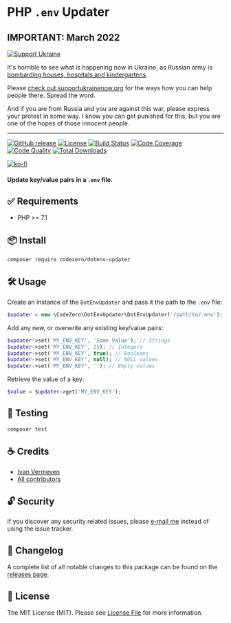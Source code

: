 # PHP `.env` Updater

## IMPORTANT: March 2022

[![Support Ukraine](https://raw.githubusercontent.com/hampusborgos/country-flags/main/png100px/ua.png)](https://github.com/hampusborgos/country-flags/blob/main/png100px/ua.png)

It's horrible to see what is happening now in Ukraine, as Russian army is
[bombarding houses, hospitals and kindergartens](https://twitter.com/DavidCornDC/status/1501620037785997316).

Please [check out supportukrainenow.org](https://supportukrainenow.org/) for the ways how you can help people there.
Spread the word.

And if you are from Russia and you are against this war, please express your protest in some way.
I know you can get punished for this, but you are one of the hopes of those innocent people.

---

[![GitHub release](https://img.shields.io/github/release/codezero-be/dotenv-updater.svg?style=flat-square)](https://github.com/codezero-be/dotenv-updater/releases)
[![License](https://img.shields.io/packagist/l/codezero/dotenv-updater.svg?style=flat-square)](LICENSE.md)
[![Build Status](https://img.shields.io/github/workflow/status/codezero-be/dotenv-updater/Tests/master?style=flat-square&logo=github&logoColor=white&label=tests)](https://github.com/codezero-be/dotenv-updater/actions)
[![Code Coverage](https://img.shields.io/codacy/coverage/6b90492697b14556998607da55510676/master?style=flat-square)](https://app.codacy.com/gh/codezero-be/dotenv-updater)
[![Code Quality](https://img.shields.io/codacy/grade/6b90492697b14556998607da55510676/master?style=flat-square)](https://app.codacy.com/gh/codezero-be/dotenv-updater)
[![Total Downloads](https://img.shields.io/packagist/dt/codezero/dotenv-updater.svg?style=flat-square)](https://packagist.org/packages/codezero/dotenv-updater)

[![ko-fi](https://www.ko-fi.com/img/githubbutton_sm.svg)](https://ko-fi.com/R6R3UQ8V)

#### Update key/value pairs in a `.env` file.

## ✅ Requirements

- PHP >= 7.1

## 📦 Install

```bash
composer require codezero/dotenv-updater
```

## 🛠 Usage

Create an instance of the `DotEnvUpdater` and pass it the path to the `.env` file:

```php
$updater = new \CodeZero\DotEnvUpdater\DotEnvUpdater('/path/to/.env');
```

Add any new, or overwrite any existing key/value pairs:

```php
$updater->set('MY_ENV_KEY', 'Some Value'); // Strings
$updater->set('MY_ENV_KEY', 25); // Integers
$updater->set('MY_ENV_KEY', true); // Booleans
$updater->set('MY_ENV_KEY', null); // NULL values
$updater->set('MY_ENV_KEY', ''); // Empty values
```

Retrieve the value of a key:

```php
$value = $updater->get('MY_ENV_KEY');
```

## 🚧 Testing

```bash
composer test
```

## ☕️ Credits

- [Ivan Vermeyen](https://byterider.io)
- [All contributors](../../contributors)

## 🔓 Security

If you discover any security related issues, please [e-mail me](mailto:ivan@codezero.be) instead of using the issue tracker.

## 📑 Changelog

A complete list of all notable changes to this package can be found on the
[releases page](https://github.com/codezero-be/dotenv-updater/releases).

## 📜 License

The MIT License (MIT). Please see [License File](LICENSE.md) for more information.

